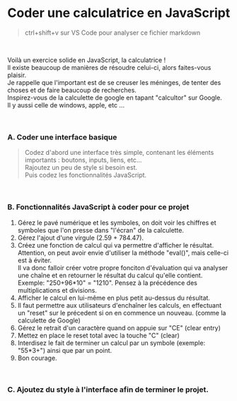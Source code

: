 # Coder une calculatrice en JavaScript

> ctrl+shift+v sur VS Code pour analyser ce fichier markdown

<br>

  Voilà un exercice solide en JavaScript, la calculatrice !<br>
  Il existe beaucoup de manières de résoudre celui-ci, alors faites-vous plaisir.<br>
  Je rappelle que l'important est de se creuser les méninges, de tenter des choses et de faire beaucoup de recherches.<br>
  Inspirez-vous de la calculette de google en tapant "calcultor" sur Google.<br>
  Il y aussi celle de windows, apple, etc ...

<br>

### A. Coder une interface basique
> Codez d'abord une interface très simple, contenant les éléments importants : boutons, inputs, liens, etc... <br>
> Rajoutez un peu de style si besoin est. 
> <br>
> Puis codez les fonctionnalités JavaScript.
> 
<br>

### B. Fonctionnalités JavaScript à coder pour ce projet

1. Gérez le pavé numérique et les symboles, on doit voir les chiffres et symboles que l'on presse dans "l'écran" de la calculette.
2. Gérez l'ajout d'une virgule (2.59 + 784.47).
3. Créez une fonction de calcul qui va permettre d'afficher le résultat.<br> Attention, on peut avoir envie d'utiliser la méthode "eval()", mais celle-ci est à éviter. <br>
Il va donc falloir créer votre propre fonciton d'évaluation qui va analyser une chaîne et en retourner le résultat du calcul qu'elle contient.
Exemple: "250+96*10" = "1210".
Pensez à la précédence des multiplications et divisions.
4. Afficher le calcul en lui-même en plus petit au-dessus du résultat.
5. Il faut permettre aux utilisateurs d'enchaîner les calculs, en effectuant un "reset" sur le précedent si on en commence un nouveau. (comme la calculette de Google)
6. Gérez le retrait d'un caractère quand on appuie sur "CE" (clear entry)
7. Mettez en place le reset total avec la touche "C" (clear)
8. Interdisez le fait de terminer un calcul par un symbole (exemple: "55*3+") ainsi que par un point.
9. Bon courage.
<br>

### C. Ajoutez du style à l'interface afin de terminer le projet.
